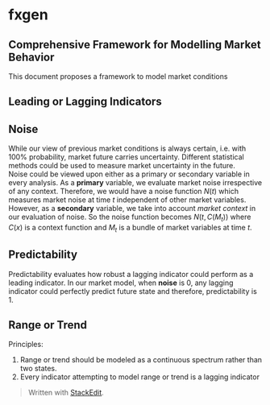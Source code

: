 # fxgen
## Comprehensive Framework for Modelling Market Behavior
This document proposes a framework to model market conditions 

## Leading or Lagging Indicators

## Noise
While our view of previous market conditions is always certain, i.e. with 100% probability, market future carries uncertainty. Different statistical methods could be used to measure market uncertainty in the future.   
Noise could be viewed upon either as a primary or secondary variable in every analysis. 
As a **primary** variable, we evaluate market noise irrespective of any context. Therefore, we would have a noise function $N(t)$ which measures market noise at time $t$ independent of other market variables.
However, as a **secondary** variable, we take into account *market context* in our evaluation of noise. So the noise function becomes $N(t, C(M_t))$ where $C(x)$ is a context function and $M_t$ is a bundle of market variables at time $t$.
## Predictability 
Predictability evaluates how robust a lagging indicator could perform as a leading indicator. In our market model, when **noise** is 0, any lagging indicator could perfectly predict future state and therefore, predictability is 1.     
## Range or Trend
Principles:

 1. Range or trend should be modeled as a continuous spectrum rather than two states.
 2. Every indicator attempting to model range or trend is a lagging indicator

> Written with [StackEdit](https://stackedit.io/).
